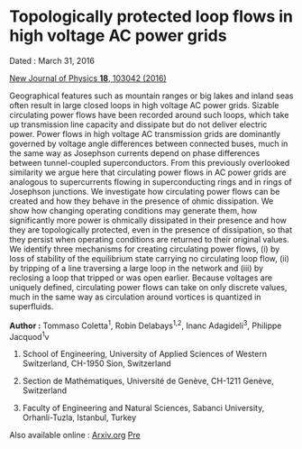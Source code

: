 # Topologically protected loop flows in high voltage AC power grids

Dated : March 31, 2016

[New Journal of Physics **18**, 103042 (2016)](http://dx.doi.org/10.1088/1367-2630/18/10/103042)

Geographical features such as mountain ranges or big lakes and inland seas often result in large closed loops in high voltage AC power grids. Sizable circulating power flows have been recorded around such loops, which take up transmission line capacity and dissipate but do not deliver electric power. Power flows in high voltage AC transmission grids are dominantly governed by voltage angle differences between connected buses, much in the same way as Josephson currents depend on phase differences between tunnel-coupled superconductors. From this previously overlooked similarity we argue here that circulating power flows in AC power grids are analogous to supercurrents flowing in superconducting rings and in rings of Josephson junctions. We investigate how circulating power flows can be created and how they behave in the presence of ohmic dissipation. We show how changing operating conditions may generate them, how significantly more power is ohmically dissipated in their presence and how they are topologically protected, even in the presence of dissipation, so that they persist when operating conditions are returned to their original values. We identify three mechanisms for creating circulating power flows, (i) by loss of stability of the equilibrium state carrying no circulating loop flow, (ii) by tripping of a line traversing a large loop in the network and (iii) by reclosing a loop that tripped or was open earlier. Because voltages are uniquely defined, circulating power flows can take on only discrete values, much in the same way as circulation around vortices is quantized in superfluids.


**Author :** Tommaso Coletta<sup>1</sup>, Robin Delabays<sup>1,2</sup>,
 Inanc Adagideli<sup>3</sup>, Philippe Jacquod<sup>1</sup>v
1) School of Engineering, University of Applied Sciences of Western Switzerland, CH-1950 Sion, Switzerland

2) Section de Mathématiques, Université de Genève, CH-1211 Genève, Switzerland

3) Faculty of Engineering and Natural Sciences, Sabanci University, Orhanli-Tuzla, Istanbul, Turkey

Also available online : [Arxiv.org](https://arxiv.org/abs/1512.04266)
 [Pre](https://journals.aps.org/pre/abstract/10.1103/PhysRevE.93.032222)




